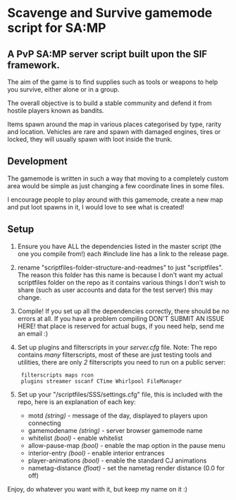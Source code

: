 Scavenge and Survive gamemode script for SA:MP
================================


A PvP SA:MP server script built upon the SIF framework.
-------------------------

The aim of the game is to find supplies such as tools or weapons to help you
survive, either alone or in a group.

The overall objective is to build a stable community and defend it from hostile
players known as bandits.

Items spawn around the map in various places categorised by type, rarity and
location. Vehicles are rare and spawn with damaged engines, tires or locked,
they will usually spawn with loot inside the trunk.


Development
-------------------------

The gamemode is written in such a way that moving to a completely custom area
would be simple as just changing a few coordinate lines in some files.

I encourage people to play around with this gamemode, create a new map and put
loot spawns in it, I would love to see what is created!


Setup
-------------------------

1. Ensure you have ALL the dependencies listed in the master script (the one you
compile from!) each #include line has a link to the release page.

2. rename "scriptfiles-folder-structure-and-readmes" to just "scriptfiles".
The reason this folder has this name is because I don't want my actual
scriptfiles folder on the repo as it contains various things I don't wish to
share (such as user accounts and data for the test server) this may change.

3. Compile! If you set up all the dependencies correctly, there should be *no*
errors at all. If you have a problem compiling DON'T SUBMIT AN ISSUE HERE!
that place is reserved for actual bugs, if you need help, send me an email :)

4. Set up plugins and filterscripts in your _server.cfg_ file.
Note: The repo contains *many* filterscripts, most of these are just testing
tools and utilities, there are only *2* filterscripts you need to run on a
public server:

        filterscripts maps rcon
        plugins streamer sscanf CTime Whirlpool FileManager

5. Set up your "/scriptfiles/SSS/settings.cfg" file, this is included with the
repo, here is an explanation of each key:

    * motd _(string)_ - message of the day, displayed to players upon connecting
    * gamemodename _(string)_ - server browser gamemode name
    * whitelist _(bool)_ - enable whitelist
    * allow-pause-map _(bool)_ - enable the map option in the pause menu
    * interior-entry _(bool)_ - enable interior entrances
    * player-animations _(bool)_ - enable the standard CJ animations
    * nametag-distance _(float)_ - set the nametag render distance (0.0 for off)

Enjoy, do whatever you want with it, but keep my name on it :)
